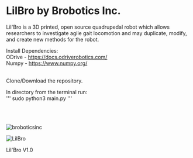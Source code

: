 # LilBro by Brobotics Inc. 

Lil'Bro is a 3D printed, open source quadrupedal robot which allows researchers to investigate agile gait locomotion and may duplicate, modify, and create new methods for the robot. 


Install Dependencies: </br>
ODrive - https://docs.odriverobotics.com/ </br>
Numpy - https://www.numpy.org/</br></br>

Clone/Download the repository.</br>

In directory from the terminal run:</br>
   '''
   sudo python3 main.py 
   '''
   </br>
   
</br></br>

  

![broboticsinc](https://user-images.githubusercontent.com/47543484/52599146-7138fc00-2e1d-11e9-9afe-07cbb3af1ec2.jpg)




![LilBro](https://user-images.githubusercontent.com/31290912/57098486-d6dfaa80-6cdf-11e9-85ec-43d3b1a3ba4f.png)

Lil'Bro V1.0
